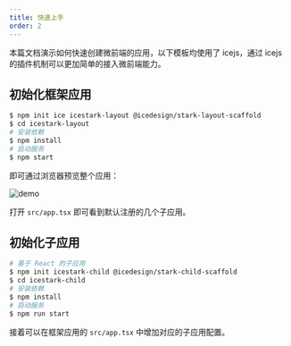 ```yaml
---
title: 快速上手
order: 2
---
```


本篇文档演示如何快速创建微前端的应用，以下模板均使用了 icejs，通过 icejs 的插件机制可以更加简单的接入微前端能力。

## 初始化框架应用

```bash
$ npm init ice icestark-layout @icedesign/stark-layout-scaffold
$ cd icestark-layout
# 安装依赖
$ npm install
# 启动服务
$ npm start
```

即可通过浏览器预览整个应用：

![demo](https://img.alicdn.com/tfs/TB1aJ0WjAL0gK0jSZFtXXXQCXXa-2880-1578.png)

打开 `src/app.tsx` 即可看到默认注册的几个子应用。

## 初始化子应用

```bash
# 基于 React 的子应用
$ npm init icestark-child @icedesign/stark-child-scaffold
$ cd icestark-child
# 安装依赖
$ npm install
# 启动服务
$ npm run start
```

接着可以在框架应用的 `src/app.tsx` 中增加对应的子应用配置。
